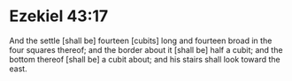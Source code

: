 # Ezekiel 43:17

And the settle [shall be] fourteen [cubits] long and fourteen broad in the four squares thereof; and the border about it [shall be] half a cubit; and the bottom thereof [shall be] a cubit about; and his stairs shall look toward the east.